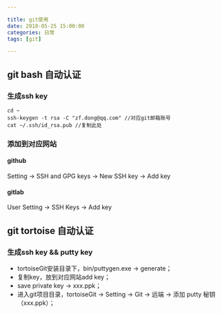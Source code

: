 ```yaml
---

title: git使用
date: 2018-05-25 15:00:00
categories: 日常
tags: [git]

---
```


## git bash 自动认证

### 生成ssh key

```
cd ~
ssh-keygen -t rsa -C "zf.dong@qq.com" //对应git邮箱账号
cat ~/.ssh/id_rsa.pub //复制此处
```

### 添加到对应网站

#### github

Setting -> SSH and GPG keys -> New SSH key -> Add key

#### gitlab

User Setting -> SSH Keys -> Add key

## git tortoise 自动认证

### 生成ssh key && putty key

+ tortoiseGit安装目录下，bin/puttygen.exe -> generate；
+ 复制key，放到对应网站add key；
+ save private key -> xxx.ppk；
+ 进入git项目目录，tortoiseGit -> Setting -> Git -> 远端 -> 添加 putty 秘钥（xxx.ppk）；
